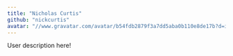 ```yaml
---
title: "Nicholas Curtis"
github: "nickcurtis"
avatar: "//www.gravatar.com/avatar/b54fdb2879f3a7dd5aba0b110e8de17b?d=identicon"
---
```


User description here!
